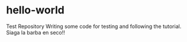 # hello-world
Test Repository
Writing some code for testing and following the tutorial.
Siaga la barba en seco!!
